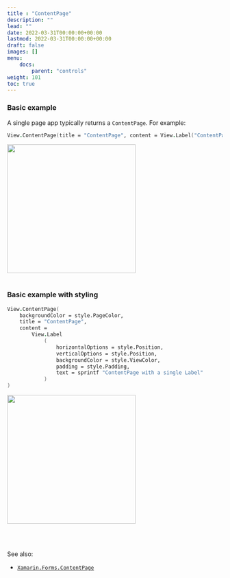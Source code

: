 ```yaml
---
title : "ContentPage"
description: ""
lead: ""
date: 2022-03-31T00:00:00+00:00
lastmod: 2022-03-31T00:00:00+00:00
draft: false
images: []
menu:
    docs:
        parent: "controls"
weight: 101
toc: true
---
```


### Basic example
A single page app typically returns a `ContentPage`. For example:

```fs 
View.ContentPage(title = "ContentPage", content = View.Label("ContentPage with a single Label"))
```
<img src="images/pages/content-adr-basic.png" width="300">
<br /> <br /> 

### Basic example with styling

```fs 
View.ContentPage(
    backgroundColor = style.PageColor,
    title = "ContentPage",
    content = 
        View.Label
            (   
                horizontalOptions = style.Position,
                verticalOptions = style.Position,
                backgroundColor = style.ViewColor,
                padding = style.Padding,
                text = sprintf "ContentPage with a single Label" 
            )
)
```
<img src="images/pages/content-adr-styled.png" width="300">

<br /> <br /> 

See also:

* [`Xamarin.Forms.ContentPage`](https://docs.microsoft.com/en-us/dotnet/api/Xamarin.Forms.ContentPage)









